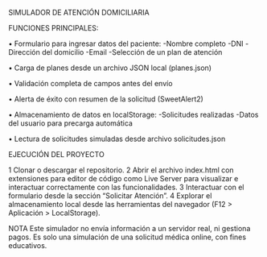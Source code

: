 SIMULADOR DE ATENCIÓN DOMICILIARIA

FUNCIONES PRINCIPALES:

• Formulario para ingresar datos del paciente:
  -Nombre completo
  -DNI
  -Dirección del domicilio
  -Email
  -Selección de un plan de atención

• Carga de planes desde un archivo JSON local (planes.json)

• Validación completa de campos antes del envío

• Alerta de éxito con resumen de la solicitud (SweetAlert2)

• Almacenamiento de datos en localStorage:
  -Solicitudes realizadas
  -Datos del usuario para precarga automática

• Lectura de solicitudes simuladas desde archivo solicitudes.json

EJECUCIÓN DEL PROYECTO

1 Clonar o descargar el repositorio.
2 Abrir el archivo index.html con extensiones para editor de código como Live Server para visualizar e interactuar correctamente con las funcionalidades.
3 Interactuar con el formulario desde la sección “Solicitar Atención”.
4 Explorar el almacenamiento local desde las herramientas del navegador (F12 > Aplicación > LocalStorage).

NOTA
Este simulador no envía información a un servidor real, ni gestiona pagos. Es solo una simulación de una solicitud médica online, con fines educativos.
